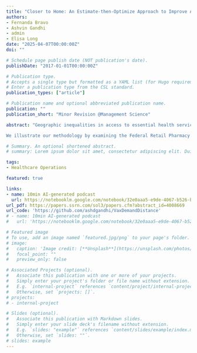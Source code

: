 ```yaml
---
title: "Closer to Home: An Estimate-then-Optimize Approach to Improve Access to Healthcare Services"
authors:
- Fernanda Bravo
- Ashvin Gandhi
- admin
- Elisa Long
date: "2025-04-07T00:00:00Z"
doi: ""

# Schedule page publish date (NOT publication's date).
publishDate: "2017-01-01T00:00:00Z"

# Publication type.
# Accepts a single type but formatted as a YAML list (for Hugo requirements).
# Enter a publication type from the CSL standard.
publication_types: ["article"]

# Publication name and optional abbreviated publication name.
publication: ""
publication_short: "Minor Revision @Management Science"

abstract: "Geographic inequalities in access to essential health services are well-documented, extending beyond rural-urban divides to include socioeconomic, racial, and other disparities. Proximity to hospitals, clinics, healthcare providers, and pharmacies varies widely, posing a challenge in deciding where to strategically locate such facilities. Demand for each service depends on local population health, individual preferences, provider capacity, and other factors. This study introduces a novel estimate-then-optimize framework, combining structural demand estimation using the Berry-Levinsohn-Pakes (BLP) approach with a choice-based optimal facility location model to maximize health service utilization. An advantage of this empirical approach is its reliance on aggregate data rather than individual outcomes. 

We illustrate our methodology by examining the Federal Retail Pharmacy Program in California, a public-private partnership that administered millions of COVID-19 vaccinations. Our demand estimates reveal that residents of socioeconomically vulnerable communities are more sensitive to travel distances to pharmacy-based vaccination sites. Augmenting the existing set of pharmacies with 500 strategically selected retail stores serving lower-income communities increases predicted vaccinations by 2.9 percent overall (770,000 additional vaccinations statewide) and by 5.4 percent in the least healthy neighborhoods. By combining a structural demand model with prescriptive analytics, our study offers policymakers and practitioners a systematic, data- driven framework for optimizing healthcare delivery networks. Our case study highlights several key insights that are applicable across settings: (1) demand estimates should account for socioeconomic heterogeneity, (2) optimization-based approaches outperform greedy policies, especially under spatial inequities in access to providers, and (3) an efficient network design prioritizes strategic site selection over simple expansion."

# Summary. An optional shortened abstract.
# summary: Lorem ipsum dolor sit amet, consectetur adipiscing elit. Duis posuere tellus ac convallis placerat. Proin tincidunt magna sed ex sollicitudin condimentum.

tags:
- Healthcare Operations

featured: true

links:
- name: 10min AI-generated podcast
  url: https://notebooklm.google.com/notebook/32e0aaa5-e9de-4067-b526-bbb3fcaabcce/audio
url_pdf: https://papers.ssrn.com/sol3/papers.cfm?abstract_id=4008669
url_code: 'https://github.com/ashdgandhi/VaxDemandDistance'
# - name: 10min AI-generated podcast 
#   url: 'https://notebooklm.google.com/notebook/32e0aaa5-e9de-4067-b526-bbb3fcaabcce/audio'

# Featured image
# To use, add an image named `featured.jpg/png` to your page's folder. 
# image:
#   caption: 'Image credit: [**Unsplash**](https://unsplash.com/photos/man-wearing-white-dress-shirt-vt7iAyiwpf0)' 
#   focal_point: ""
#   preview_only: false

# Associated Projects (optional).
#   Associate this publication with one or more of your projects.
#   Simply enter your project's folder or file name without extension.
#   E.g. `internal-project` references `content/project/internal-project/index.md`.
#   Otherwise, set `projects: []`.
# projects:
# - internal-project

# Slides (optional).
#   Associate this publication with Markdown slides.
#   Simply enter your slide deck's filename without extension.
#   E.g. `slides: "example"` references `content/slides/example/index.md`.
#   Otherwise, set `slides: ""`.
# slides: example
---
```


<!-- This work is driven by the results in my [previous paper](/publication/conference-paper/) on LLMs.

{{% callout note %}}
Create your slides in Markdown - click the *Slides* button to check out the example.
{{% /callout %}}

Add the publication's **full text** or **supplementary notes** here. You can use rich formatting such as including [code, math, and images](https://docs.hugoblox.com/content/writing-markdown-latex/). -->

